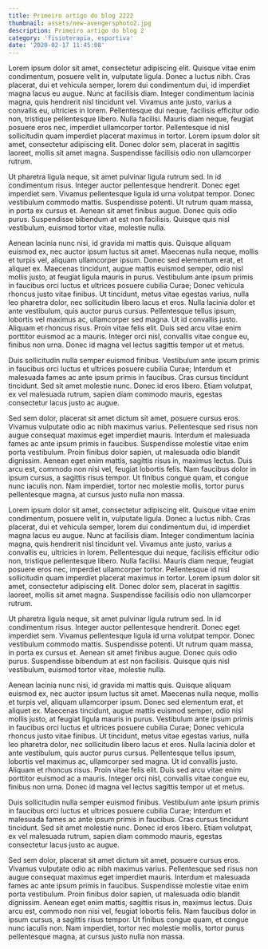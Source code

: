 ```yaml
---
title: Primeiro artigo do blog 2222
thumbnail: assets/new-avengersphoto2.jpg
description: Primeiro artigo do blog 2
category: 'fisioterapia, esportiva'
date: '2020-02-17 11:45:08'
---
```

Lorem ipsum dolor sit amet, consectetur adipiscing elit. Quisque vitae enim condimentum, posuere velit in, vulputate ligula. Donec a luctus nibh. Cras placerat, dui et vehicula semper, lorem dui condimentum dui, id imperdiet magna lacus eu augue. Nunc at facilisis diam. Integer condimentum lacinia magna, quis hendrerit nisl tincidunt vel. Vivamus ante justo, varius a convallis eu, ultricies in lorem. Pellentesque dui neque, facilisis efficitur odio non, tristique pellentesque libero. Nulla facilisi. Mauris diam neque, feugiat posuere eros nec, imperdiet ullamcorper tortor. Pellentesque id nisl sollicitudin quam imperdiet placerat maximus in tortor. Lorem ipsum dolor sit amet, consectetur adipiscing elit. Donec dolor sem, placerat in sagittis laoreet, mollis sit amet magna. Suspendisse facilisis odio non ullamcorper rutrum.

Ut pharetra ligula neque, sit amet pulvinar ligula rutrum sed. In id condimentum risus. Integer auctor pellentesque hendrerit. Donec eget imperdiet sem. Vivamus pellentesque ligula id urna volutpat tempor. Donec vestibulum commodo mattis. Suspendisse potenti. Ut rutrum quam massa, in porta ex cursus et. Aenean sit amet finibus augue. Donec quis odio purus. Suspendisse bibendum at est non facilisis. Quisque quis nisl vestibulum, euismod tortor vitae, molestie nulla.

Aenean lacinia nunc nisi, id gravida mi mattis quis. Quisque aliquam euismod ex, nec auctor ipsum luctus sit amet. Maecenas nulla neque, mollis et turpis vel, aliquam ullamcorper ipsum. Donec sed elementum erat, et aliquet ex. Maecenas tincidunt, augue mattis euismod semper, odio nisl mollis justo, at feugiat ligula mauris in purus. Vestibulum ante ipsum primis in faucibus orci luctus et ultrices posuere cubilia Curae; Donec vehicula rhoncus justo vitae finibus. Ut tincidunt, metus vitae egestas varius, nulla leo pharetra dolor, nec sollicitudin libero lacus et eros. Nulla lacinia dolor et ante vestibulum, quis auctor purus cursus. Pellentesque tellus ipsum, lobortis vel maximus ac, ullamcorper sed magna. Ut id convallis justo. Aliquam et rhoncus risus. Proin vitae felis elit. Duis sed arcu vitae enim porttitor euismod ac a mauris. Integer orci nisl, convallis vitae congue eu, finibus non urna. Donec id magna vel lectus sagittis tempor ut et metus.

Duis sollicitudin nulla semper euismod finibus. Vestibulum ante ipsum primis in faucibus orci luctus et ultrices posuere cubilia Curae; Interdum et malesuada fames ac ante ipsum primis in faucibus. Cras cursus tincidunt tincidunt. Sed sit amet molestie nunc. Donec id eros libero. Etiam volutpat, ex vel malesuada rutrum, sapien diam commodo mauris, egestas consectetur lacus justo ac augue.

Sed sem dolor, placerat sit amet dictum sit amet, posuere cursus eros. Vivamus vulputate odio ac nibh maximus varius. Pellentesque sed risus non augue consequat maximus eget imperdiet mauris. Interdum et malesuada fames ac ante ipsum primis in faucibus. Suspendisse molestie vitae enim porta vestibulum. Proin finibus dolor sapien, ut malesuada odio blandit dignissim. Aenean eget enim mattis, sagittis risus in, maximus lectus. Duis arcu est, commodo non nisi vel, feugiat lobortis felis. Nam faucibus dolor in ipsum cursus, a sagittis risus tempor. Ut finibus congue quam, et congue nunc iaculis non. Nam imperdiet, tortor nec molestie mollis, tortor purus pellentesque magna, at cursus justo nulla non massa.

Lorem ipsum dolor sit amet, consectetur adipiscing elit. Quisque vitae enim condimentum, posuere velit in, vulputate ligula. Donec a luctus nibh. Cras placerat, dui et vehicula semper, lorem dui condimentum dui, id imperdiet magna lacus eu augue. Nunc at facilisis diam. Integer condimentum lacinia magna, quis hendrerit nisl tincidunt vel. Vivamus ante justo, varius a convallis eu, ultricies in lorem. Pellentesque dui neque, facilisis efficitur odio non, tristique pellentesque libero. Nulla facilisi. Mauris diam neque, feugiat posuere eros nec, imperdiet ullamcorper tortor. Pellentesque id nisl sollicitudin quam imperdiet placerat maximus in tortor. Lorem ipsum dolor sit amet, consectetur adipiscing elit. Donec dolor sem, placerat in sagittis laoreet, mollis sit amet magna. Suspendisse facilisis odio non ullamcorper rutrum.

Ut pharetra ligula neque, sit amet pulvinar ligula rutrum sed. In id condimentum risus. Integer auctor pellentesque hendrerit. Donec eget imperdiet sem. Vivamus pellentesque ligula id urna volutpat tempor. Donec vestibulum commodo mattis. Suspendisse potenti. Ut rutrum quam massa, in porta ex cursus et. Aenean sit amet finibus augue. Donec quis odio purus. Suspendisse bibendum at est non facilisis. Quisque quis nisl vestibulum, euismod tortor vitae, molestie nulla.

Aenean lacinia nunc nisi, id gravida mi mattis quis. Quisque aliquam euismod ex, nec auctor ipsum luctus sit amet. Maecenas nulla neque, mollis et turpis vel, aliquam ullamcorper ipsum. Donec sed elementum erat, et aliquet ex. Maecenas tincidunt, augue mattis euismod semper, odio nisl mollis justo, at feugiat ligula mauris in purus. Vestibulum ante ipsum primis in faucibus orci luctus et ultrices posuere cubilia Curae; Donec vehicula rhoncus justo vitae finibus. Ut tincidunt, metus vitae egestas varius, nulla leo pharetra dolor, nec sollicitudin libero lacus et eros. Nulla lacinia dolor et ante vestibulum, quis auctor purus cursus. Pellentesque tellus ipsum, lobortis vel maximus ac, ullamcorper sed magna. Ut id convallis justo. Aliquam et rhoncus risus. Proin vitae felis elit. Duis sed arcu vitae enim porttitor euismod ac a mauris. Integer orci nisl, convallis vitae congue eu, finibus non urna. Donec id magna vel lectus sagittis tempor ut et metus.

Duis sollicitudin nulla semper euismod finibus. Vestibulum ante ipsum primis in faucibus orci luctus et ultrices posuere cubilia Curae; Interdum et malesuada fames ac ante ipsum primis in faucibus. Cras cursus tincidunt tincidunt. Sed sit amet molestie nunc. Donec id eros libero. Etiam volutpat, ex vel malesuada rutrum, sapien diam commodo mauris, egestas consectetur lacus justo ac augue.

Sed sem dolor, placerat sit amet dictum sit amet, posuere cursus eros. Vivamus vulputate odio ac nibh maximus varius. Pellentesque sed risus non augue consequat maximus eget imperdiet mauris. Interdum et malesuada fames ac ante ipsum primis in faucibus. Suspendisse molestie vitae enim porta vestibulum. Proin finibus dolor sapien, ut malesuada odio blandit dignissim. Aenean eget enim mattis, sagittis risus in, maximus lectus. Duis arcu est, commodo non nisi vel, feugiat lobortis felis. Nam faucibus dolor in ipsum cursus, a sagittis risus tempor. Ut finibus congue quam, et congue nunc iaculis non. Nam imperdiet, tortor nec molestie mollis, tortor purus pellentesque magna, at cursus justo nulla non massa.
